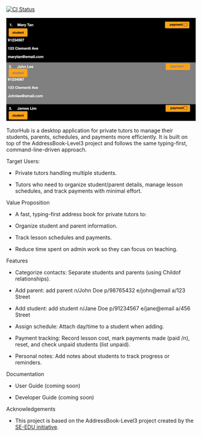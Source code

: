 [![CI Status](https://github.com/AY2526S1-CS2103T-W10-1/tp/actions/workflows/gradle.yml/badge.svg)](https://github.com/AY2526S1-CS2103T-W10-1/tp/actions/workflows/gradle.yml)


![Ui](docs/images/Ui.png)

TutorHub is a desktop application for private tutors to manage their students, parents, schedules, and payments more efficiently.
It is built on top of the AddressBook-Level3
project and follows the same typing-first, command-line-driven approach.

Target Users:

* Private tutors handling multiple students.

* Tutors who need to organize student/parent details, manage lesson schedules, and track payments with minimal effort.

Value Proposition

* A fast, typing-first address book for private tutors to:

* Organize student and parent information.

* Track lesson schedules and payments.

* Reduce time spent on admin work so they can focus on teaching.

Features

* Categorize contacts: Separate students and parents (using Childof relationships).

* Add parent: add parent n/John Doe p/98765432 e/john@email a/123 Street

* Add student: add student n/Jane Doe p/91234567 e/jane@email a/456 Street

* Assign schedule: Attach day/time to a student when adding.

* Payment tracking: Record lesson cost, mark payments made (paid /n), reset, and check unpaid students (list unpaid).

* Personal notes: Add notes about students to track progress or reminders.

Documentation

* User Guide
(coming soon)

* Developer Guide
(coming soon)

Acknowledgements
* This project is based on the AddressBook-Level3 project created by the [SE-EDU initiative](https://se-education.org).
